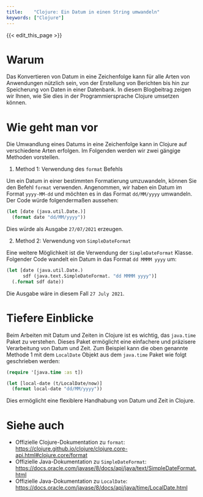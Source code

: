 ```yaml
---
title:    "Clojure: Ein Datum in einen String umwandeln"
keywords: ["Clojure"]
---
```


{{< edit_this_page >}}

# Warum 

Das Konvertieren von Datum in eine Zeichenfolge kann für alle Arten von Anwendungen nützlich sein, von der Erstellung von Berichten bis hin zur Speicherung von Daten in einer Datenbank. In diesem Blogbeitrag zeigen wir Ihnen, wie Sie dies in der Programmiersprache Clojure umsetzen können.

# Wie geht man vor

Die Umwandlung eines Datums in eine Zeichenfolge kann in Clojure auf verschiedene Arten erfolgen. Im Folgenden werden wir zwei gängige Methoden vorstellen.

1. Method 1: Verwendung des `format` Befehls

Um ein Datum in einer bestimmten Formatierung umzuwandeln, können Sie den Befehl `format` verwenden. Angenommen, wir haben ein Datum im Format `yyyy-MM-dd` und möchten es in das Format `dd/MM/yyyy` umwandeln. Der Code würde folgendermaßen aussehen:

```Clojure
(let [date (java.util.Date.)]
  (format date "dd/MM/yyyy"))
```

Dies würde als Ausgabe `27/07/2021` erzeugen.

2. Method 2: Verwendung von `SimpleDateFormat`

Eine weitere Möglichkeit ist die Verwendung der `SimpleDateFormat` Klasse. Folgender Code wandelt ein Datum in das Format `dd MMMM yyyy` um:

```Clojure
(let [date (java.util.Date.)
      sdf (java.text.SimpleDateFormat. "dd MMMM yyyy")]
  (.format sdf date))
```

Die Ausgabe wäre in diesem Fall `27 July 2021`.

# Tiefere Einblicke

Beim Arbeiten mit Datum und Zeiten in Clojure ist es wichtig, das `java.time` Paket zu verstehen. Dieses Paket ermöglicht eine einfachere und präzisere Verarbeitung von Datum und Zeit. Zum Beispiel kann die oben genannte Methode 1 mit dem `LocalDate` Objekt aus dem `java.time` Paket wie folgt geschrieben werden:

```Clojure
(require '[java.time :as t])

(let [local-date (t/LocalDate/now)]
  (format local-date "dd/MM/yyyy"))
```

Dies ermöglicht eine flexiblere Handhabung von Datum und Zeit in Clojure.

# Siehe auch

- Offizielle Clojure-Dokumentation zu `format`: https://clojure.github.io/clojure/clojure.core-api.html#clojure.core/format
- Offizielle Java-Dokumentation zu `SimpleDateFormat`: https://docs.oracle.com/javase/8/docs/api/java/text/SimpleDateFormat.html
- Offizielle Java-Dokumentation zu `LocalDate`: https://docs.oracle.com/javase/8/docs/api/java/time/LocalDate.html